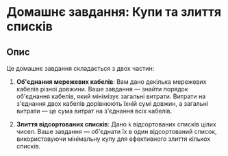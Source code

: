 # Домашнє завдання: Купи та злиття списків

## Опис

Це домашнє завдання складається з двох частин:

1. **Об'єднання мережевих кабелів**: Вам дано декілька мережевих кабелів різної довжини. Ваше завдання — знайти порядок об'єднання кабелів, який мінімізує загальні витрати. Витрати на з'єднання двох кабелів дорівнюють їхній сумі довжин, а загальні витрати — це сума витрат на з'єднання всіх кабелів.

2. **Злиття відсортованих списків**: Дано `k` відсортованих списків цілих чисел. Ваше завдання — об'єднати їх в один відсортований список, використовуючи мінімальну купу для ефективного злиття кількох списків.
